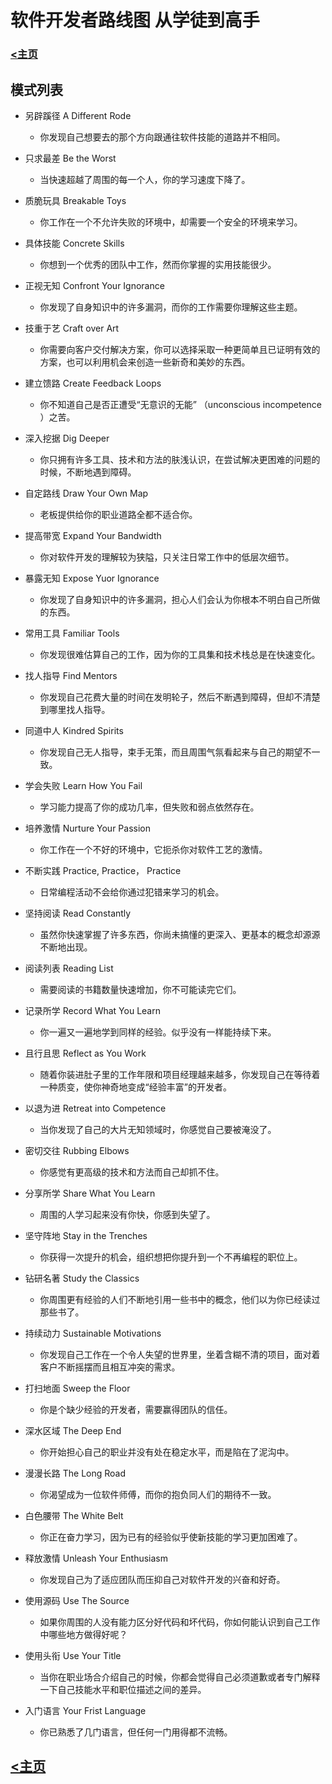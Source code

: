 # 软件开发者路线图 从学徒到高手

### [<主页](https://www.wangdekui.com/)

## 模式列表

* 另辟蹊径 A Different Rode
  * 你发现自己想要去的那个方向跟通往软件技能的道路并不相同。

* 只求最差 Be the Worst
  * 当快速超越了周围的每一个人，你的学习速度下降了。

* 质脆玩具 Breakable Toys
  * 你工作在一个不允许失败的环境中，却需要一个安全的环境来学习。

* 具体技能 Concrete Skills
  * 你想到一个优秀的团队中工作，然而你掌握的实用技能很少。

* 正视无知 Confront Your Ignorance
  * 你发现了自身知识中的许多漏洞，而你的工作需要你理解这些主题。

* 技重于艺 Craft over Art
  * 你需要向客户交付解决方案，你可以选择采取一种更简单且已证明有效的方案，也可以利用机会来创造一些新奇和美妙的东西。

* 建立馈路 Create Feedback Loops
  * 你不知道自己是否正遭受“无意识的无能” （unconscious incompetence ）之苦。

* 深入挖据 Dig Deeper
  * 你只拥有许多工具、技术和方法的肤浅认识，在尝试解决更困难的问题的时候，不断地遇到障碍。

* 自定路线 Draw Your Own Map
  * 老板提供给你的职业道路全都不适合你。

* 提高带宽 Expand Your Bandwidth
  * 你对软件开发的理解较为狭隘，只关注日常工作中的低层次细节。

* 暴露无知 Expose Yuor Ignorance
  * 你发现了自身知识中的许多漏洞，担心人们会认为你根本不明白自己所做的东西。

* 常用工具 Familiar Tools
  * 你发现很难估算自己的工作，因为你的工具集和技术栈总是在快速变化。

* 找人指导 Find Mentors
  * 你发现自己花费大量的时间在发明轮子，然后不断遇到障碍，但却不清楚到哪里找人指导。

* 同道中人 Kindred Spirits
  * 你发现自己无人指导，束手无策，而且周围气氛看起来与自己的期望不一致。

* 学会失败 Learn How You Fail
  * 学习能力提高了你的成功几率，但失败和弱点依然存在。

* 培养激情 Nurture Your Passion
  * 你工作在一个不好的环境中，它扼杀你对软件工艺的激情。

* 不断实践 Practice, Practice， Practice
  * 日常编程活动不会给你通过犯错来学习的机会。

* 坚持阅读 Read Constantly
  * 虽然你快速掌握了许多东西，你尚未搞懂的更深入、更基本的概念却源源不断地出现。

* 阅读列表 Reading List
  * 需要阅读的书籍数量快速增加，你不可能读完它们。
  
* 记录所学 Record What You Learn
  * 你一遍又一遍地学到同样的经验。似乎没有一样能持续下来。
 
* 且行且思 Reflect as You Work
  * 随着你装进肚子里的工作年限和项目经理越来越多，你发现自己在等待着一种质变，使你神奇地变成“经验丰富”的开发者。
 
* 以退为进 Retreat into Competence
  * 当你发现了自己的大片无知领域时，你感觉自己要被淹没了。
 
* 密切交往 Rubbing Elbows
  * 你感觉有更高级的技术和方法而自己却抓不住。
 
* 分享所学 Share What You Learn
  * 周围的人学习起来没有你快，你感到失望了。
 
* 坚守阵地 Stay in the Trenches
  * 你获得一次提升的机会，组织想把你提升到一个不再编程的职位上。
 
* 钻研名著 Study the Classics
  * 你周围更有经验的人们不断地引用一些书中的概念，他们以为你已经读过那些书了。
 
* 持续动力 Sustainable Motivations
  * 你发现自己工作在一个令人失望的世界里，坐着含糊不清的项目，面对着客户不断摇摆而且相互冲突的需求。
 
* 打扫地面 Sweep the Floor
  * 你是个缺少经验的开发者，需要赢得团队的信任。
 
* 深水区域 The Deep End
  * 你开始担心自己的职业并没有处在稳定水平，而是陷在了泥沟中。
 
* 漫漫长路 The Long Road
  * 你渴望成为一位软件师傅，而你的抱负同人们的期待不一致。
 
* 白色腰带 The White Belt
  * 你正在奋力学习，因为已有的经验似乎使新技能的学习更加困难了。
 
* 释放激情 Unleash Your Enthusiasm
  * 你发现自己为了适应团队而压抑自己对软件开发的兴奋和好奇。
 
* 使用源码 Use The Source
  * 如果你周围的人没有能力区分好代码和坏代码，你如何能认识到自己工作中哪些地方做得好呢？
 
* 使用头衔 Use Your Title
  * 当你在职业场合介绍自己的时候，你都会觉得自己必须道歉或者专门解释一下自己技能水平和职位描述之间的差异。
 
* 入门语言 Your Frist Language
  * 你已熟悉了几门语言，但任何一门用得都不流畅。

## [<主页](https://www.wangdekui.com/)
